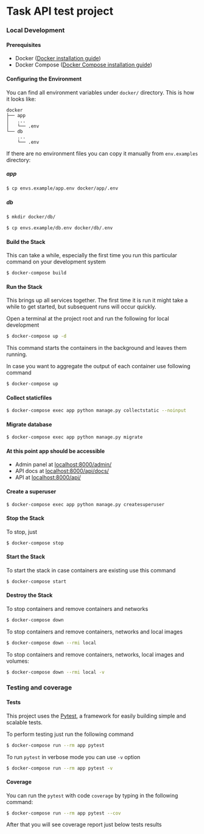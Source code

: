 # Task API test project

### Local Development

#### Prerequisites
- Docker ([Docker installation guide](https://docs.docker.com/install/#supported-platforms))
- Docker Compose ([Docker Compose installation guide](https://docs.docker.com/compose/install/))

#### Configuring the Environment
You can find all environment variables under ```docker/``` directory. This is how it looks like:
```
docker
├── app
│   ...
│   └── .env
└── db
    ...
    └── .env
```
If there are no environment files you can copy it manually from ```env.examples``` directory:
##### app
```bash
$ cp envs.example/app.env docker/app/.env
```
##### db
```bash
$ mkdir docker/db/
```
```bash
$ cp envs.example/db.env docker/db/.env
```

#### Build the Stack
This can take a while, especially the first time you run this particular command on your development system
```bash
$ docker-compose build
```

#### Run the Stack
This brings up all services together. The first time it is run it might take a while to get started, but subsequent runs will occur quickly.

Open a terminal at the project root and run the following for local development
```bash
$ docker-compose up -d
```
This command starts the containers in the background and leaves them running.

In case you want to aggregate the output of each container use following command
```bash
$ docker-compose up
```

#### Collect staticfiles
```bash
$ docker-compose exec app python manage.py collectstatic --noinput
```

#### Migrate database
```bash
$ docker-compose exec app python manage.py migrate
```

#### At this point app should be accessible
- Admin panel at [localhost:8000/admin/](http://localhost:8000/admin/)
- API docs at [localhost:8000/api/docs/](http://localhost:8000/api/docs/)
- API at [localhost:8000/api/](http://localhost:8000/api/)

#### Create a superuser
```bash
$ docker-compose exec app python manage.py createsuperuser
```

#### Stop the Stack
To stop, just
```bash
$ docker-compose stop
```

#### Start the Stack
To start the stack in case containers are existing use this command
```bash
$ docker-compose start
```

#### Destroy the Stack
To stop containers and remove containers and networks
```bash
$ docker-compose down
```
To stop containers and remove containers, networks and local images
```bash
$ docker-compose down --rmi local
```  
To stop containers and remove containers, networks, local images and volumes:
```bash
$ docker-compose down --rmi local -v
```

### Testing and coverage
#### Tests
This project uses the [Pytest](https://docs.pytest.org/en/latest/index.html), a framework for easily building simple and scalable tests.

To perform testing just run the following command
```bash
$ docker-compose run --rm app pytest
```
To run `pytest` in verbose mode you can use `-v` option
```bash
$ docker-compose run --rm app pytest -v
```

#### Coverage
You can run the ```pytest``` with code ```coverage``` by typing in the following command:
```bash
$ docker-compose run --rm app pytest --cov
```
After that you will see coverage report just below tests results
